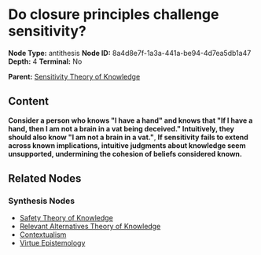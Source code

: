 # Do closure principles challenge sensitivity?

**Node Type:** antithesis
**Node ID:** 8a4d8e7f-1a3a-441a-be94-4d7ea5db1a47
**Depth:** 4
**Terminal:** No

**Parent:** [Sensitivity Theory of Knowledge](sensitivity-theory-of-knowledge-synthesis-1800dcf4-1653-4054-8a18-d95741b0f4e1.md)

## Content

**Consider a person who knows "I have a hand" and knows that "If I have a hand, then I am not a brain in a vat being deceived." Intuitively, they should also know "I am not a brain in a vat."**, **If sensitivity fails to extend across known implications, intuitive judgments about knowledge seem unsupported, undermining the cohesion of beliefs considered known.**

## Related Nodes

### Synthesis Nodes

- [Safety Theory of Knowledge](safety-theory-of-knowledge-synthesis-895db869-8f18-4a2e-b4ed-ae1bbfff0cab.md)
- [Relevant Alternatives Theory of Knowledge](relevant-alternatives-theory-of-knowledge-synthesis-1f6b933d-07ab-4b04-9e51-224c3db21f38.md)
- [Contextualism](contextualism-synthesis-0e672a0c-36ae-427b-9d49-76163a5feecf.md)
- [Virtue Epistemology](virtue-epistemology-synthesis-6f008868-37c4-4644-b4b3-2a0f3997010e.md)
